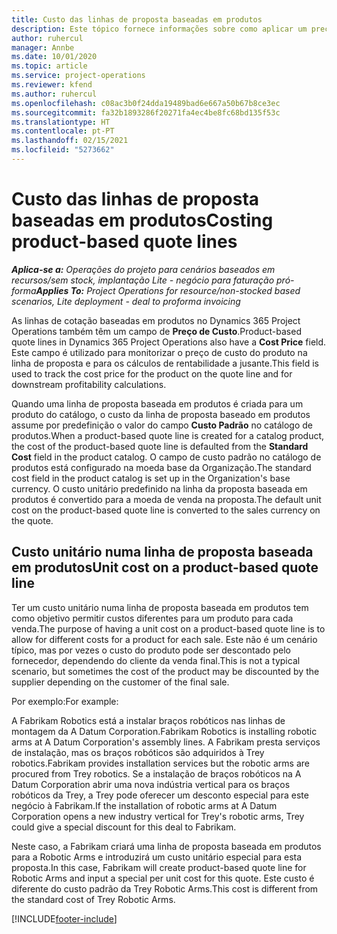 ```yaml
---
title: Custo das linhas de proposta baseadas em produtos
description: Este tópico fornece informações sobre como aplicar um preço de custo a uma linha de proposta baseada em produtos.
author: ruhercul
manager: Annbe
ms.date: 10/01/2020
ms.topic: article
ms.service: project-operations
ms.reviewer: kfend
ms.author: ruhercul
ms.openlocfilehash: c08ac3b0f24dda19489bad6e667a50b67b8ce3ec
ms.sourcegitcommit: fa32b1893286f20271fa4ec4be8fc68bd135f53c
ms.translationtype: HT
ms.contentlocale: pt-PT
ms.lasthandoff: 02/15/2021
ms.locfileid: "5273662"
---
```

# <a name="costing-product-based-quote-lines"></a><span data-ttu-id="b112d-103">Custo das linhas de proposta baseadas em produtos</span><span class="sxs-lookup"><span data-stu-id="b112d-103">Costing product-based quote lines</span></span>

<span data-ttu-id="b112d-104">_**Aplica-se a:** Operações do projeto para cenários baseados em recursos/sem stock, implantação Lite - negócio para faturação pró-forma_</span><span class="sxs-lookup"><span data-stu-id="b112d-104">_**Applies To:** Project Operations for resource/non-stocked based scenarios, Lite deployment - deal to proforma invoicing_</span></span>


<span data-ttu-id="b112d-105">As linhas de cotação baseadas em produtos no Dynamics 365 Project Operations também têm um campo de **Preço de Custo**.</span><span class="sxs-lookup"><span data-stu-id="b112d-105">Product-based quote lines in Dynamics 365 Project Operations also have a **Cost Price** field.</span></span> <span data-ttu-id="b112d-106">Este campo é utilizado para monitorizar o preço de custo do produto na linha de proposta e para os cálculos de rentabilidade a jusante.</span><span class="sxs-lookup"><span data-stu-id="b112d-106">This field is used to track the cost price for the product on the quote line and for downstream profitability calculations.</span></span>

<span data-ttu-id="b112d-107">Quando uma linha de proposta baseada em produtos é criada para um produto do catálogo, o custo da linha de proposta baseado em produtos assume por predefinição o valor do campo **Custo Padrão** no catálogo de produtos.</span><span class="sxs-lookup"><span data-stu-id="b112d-107">When a product-based quote line is created for a catalog product, the cost of the product-based quote line is defaulted from the **Standard Cost** field in the product catalog.</span></span> <span data-ttu-id="b112d-108">O campo de custo padrão no catálogo de produtos está configurado na moeda base da Organização.</span><span class="sxs-lookup"><span data-stu-id="b112d-108">The standard cost field in the product catalog is set up in the Organization's base currency.</span></span> <span data-ttu-id="b112d-109">O custo unitário predefinido na linha da proposta baseada em produtos é convertido para a moeda de venda na proposta.</span><span class="sxs-lookup"><span data-stu-id="b112d-109">The default unit cost on the product-based quote line is converted to the sales currency on the quote.</span></span>

## <a name="unit-cost-on-a-product-based-quote-line"></a><span data-ttu-id="b112d-110">Custo unitário numa linha de proposta baseada em produtos</span><span class="sxs-lookup"><span data-stu-id="b112d-110">Unit cost on a product-based quote line</span></span>

<span data-ttu-id="b112d-111">Ter um custo unitário numa linha de proposta baseada em produtos tem como objetivo permitir custos diferentes para um produto para cada venda.</span><span class="sxs-lookup"><span data-stu-id="b112d-111">The purpose of having a unit cost on a product-based quote line is to allow for different costs for a product for each sale.</span></span> <span data-ttu-id="b112d-112">Este não é um cenário típico, mas por vezes o custo do produto pode ser descontado pelo fornecedor, dependendo do cliente da venda final.</span><span class="sxs-lookup"><span data-stu-id="b112d-112">This is not a typical scenario, but sometimes the cost of the product may be discounted by the supplier depending on the customer of the final sale.</span></span>

<span data-ttu-id="b112d-113">Por exemplo:</span><span class="sxs-lookup"><span data-stu-id="b112d-113">For example:</span></span>

<span data-ttu-id="b112d-114">A Fabrikam Robotics está a instalar braços robóticos nas linhas de montagem da A Datum Corporation.</span><span class="sxs-lookup"><span data-stu-id="b112d-114">Fabrikam Robotics is installing robotic arms at A Datum Corporation's assembly lines.</span></span> <span data-ttu-id="b112d-115">A Fabrikam presta serviços de instalação, mas os braços robóticos são adquiridos à Trey robotics.</span><span class="sxs-lookup"><span data-stu-id="b112d-115">Fabrikam provides installation services but the robotic arms are procured from Trey robotics.</span></span> <span data-ttu-id="b112d-116">Se a instalação de braços robóticos na A Datum Corporation abrir uma nova indústria vertical para os braços robóticos da Trey, a Trey pode oferecer um desconto especial para este negócio à Fabrikam.</span><span class="sxs-lookup"><span data-stu-id="b112d-116">If the installation of robotic arms at A Datum Corporation opens a new industry vertical for Trey's robotic arms, Trey could give a special discount for this deal to Fabrikam.</span></span>

<span data-ttu-id="b112d-117">Neste caso, a Fabrikam criará uma linha de proposta baseada em produtos para a Robotic Arms e introduzirá um custo unitário especial para esta proposta.</span><span class="sxs-lookup"><span data-stu-id="b112d-117">In this case, Fabrikam will create product-based quote line for Robotic Arms and input a special per unit cost for this quote.</span></span> <span data-ttu-id="b112d-118">Este custo é diferente do custo padrão da Trey Robotic Arms.</span><span class="sxs-lookup"><span data-stu-id="b112d-118">This cost is different from the standard cost of Trey Robotic Arms.</span></span>


[!INCLUDE[footer-include](../../includes/footer-banner.md)]